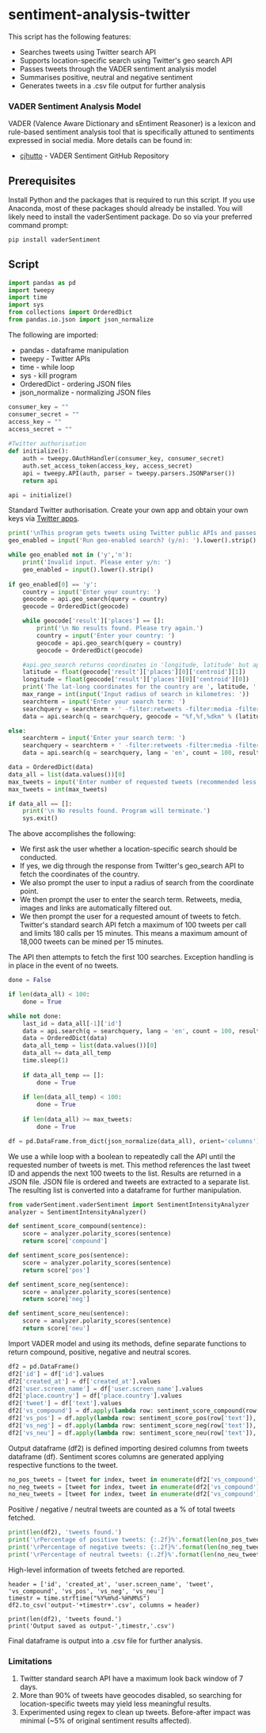 # sentiment-analysis-twitter
This script has the following features:
* Searches tweets using Twitter search API 
* Supports location-specific search using Twitter's geo search API
* Passes tweets through the VADER sentiment analysis model
* Summarises positive, neutral and negative sentiment
* Generates tweets in a .csv file output for further analysis

### VADER Sentiment Analysis Model

VADER (Valence Aware Dictionary and sEntiment Reasoner) is a lexicon and rule-based sentiment analysis tool that is specifically attuned to sentiments expressed in social media. More details can be found in:

* [cjhutto](https://github.com/cjhutto/vaderSentiment) - VADER Sentiment GitHub Repository

## Prerequisites

Install Python and the packages that is required to run this script. If you use Anaconda, most of these packages should already be installed. You will likely need to install the vaderSentiment package. Do so via your preferred command prompt: 

```python
pip install vaderSentiment
```

## Script

```python
import pandas as pd
import tweepy
import time
import sys
from collections import OrderedDict
from pandas.io.json import json_normalize
```
The following are imported:  
* pandas - dataframe manipulation
* tweepy - Twitter APIs
* time - while loop
* sys - kill program
* OrderedDict - ordering JSON files
* json_normalize - normalizing JSON files
```python
consumer_key = ""
consumer_secret = ""
access_key = ""
access_secret = ""
    
#Twitter authorisation
def initialize():
    auth = tweepy.OAuthHandler(consumer_key, consumer_secret)
    auth.set_access_token(access_key, access_secret)
    api = tweepy.API(auth, parser = tweepy.parsers.JSONParser())
    return api

api = initialize()
```
Standard Twitter authorisation. Create your own app and obtain your own keys via [Twitter apps](https://developer.twitter.com/en/apps).
```python
print('\nThis program gets tweets using Twitter public APIs and passes them through the VADER sentiment analysis model - a model geared towards social media sentiment analysis. Results are generated in a .csv file output for further analysis.')    
geo_enabled = input('Run geo-enabled search? (y/n): ').lower().strip()

while geo_enabled not in ('y','n'):
    print('Invalid input. Please enter y/n: ')
    geo_enabled = input().lower().strip()
     
if geo_enabled[0] == 'y':
    country = input('Enter your country: ')
    geocode = api.geo_search(query = country)
    geocode = OrderedDict(geocode)

    while geocode['result']['places'] == []:
        print('\n No results found. Please try again.')
        country = input('Enter your country: ')
        geocode = api.geo_search(query = country)
        geocode = OrderedDict(geocode)

    #api.geo_search returns coordinates in 'longitude, latitude' but api.search geocode parameter is defined by 'LATitude, LONGitude'
    latitude = float(geocode['result']['places'][0]['centroid'][1])
    longitude = float(geocode['result']['places'][0]['centroid'][0])
    print('The lat-long coordinates for the country are ', latitude, ' ', longitude)
    max_range = int(input('Input radius of search in kilometres: '))
    searchterm = input('Enter your search term: ')
    searchquery = searchterm + ' -filter:retweets -filter:media -filter:images -filter:links'
    data = api.search(q = searchquery, geocode = "%f,%f,%dkm" % (latitude, longitude, max_range), lang = 'en', count = 100, result_type = 'mixed')

else:
    searchterm = input('Enter your search term: ')
    searchquery = searchterm + ' -filter:retweets -filter:media -filter:images -filter:links'
    data = api.search(q = searchquery, lang = 'en', count = 100, result_type = 'mixed')

data = OrderedDict(data)
data_all = list(data.values())[0]
max_tweets = input('Enter number of requested tweets (recommended less than 1,000): ')
max_tweets = int(max_tweets)

if data_all == []:
    print('\n No results found. Program will terminate.')
    sys.exit()
```
The above accomplishes the following: 
* We first ask the user whether a location-specific search should be conducted.
* If yes, we dig through the response from Twitter's geo_search API to fetch the coordinates of the country. 
* We also prompt the user to input a radius of search from the coordinate point.
* We then prompt the user to enter the search term. Retweets, media, images and links are automatically filtered out.
* We then prompt the user for a requested amount of tweets to fetch. Twitter's standard search API fetch a maximum of 100 tweets per call and limits 180 calls per 15 minutes. This means a maximum amount of 18,000 tweets can be mined per 15 minutes. 

The API then attempts to fetch the first 100 searches. Exception handling is in place in the event of no tweets.  
```python
done = False

if len(data_all) < 100:
    done = True

while not done:
    last_id = data_all[-1]['id']
    data = api.search(q = searchquery, lang = 'en', count = 100, result_type = 'mixed', max_id = last_id)      
    data = OrderedDict(data)
    data_all_temp = list(data.values())[0]
    data_all += data_all_temp
    time.sleep(1)
    
    if data_all_temp == []:
        done = True
        
    if len(data_all_temp) < 100:
        done = True
        
    if len(data_all) >= max_tweets:
        done = True

df = pd.DataFrame.from_dict(json_normalize(data_all), orient='columns')
```
We use a while loop with a boolean to repeatedly call the API until the requested number of tweets is met. This method references the last tweet ID and appends the next 100 tweets to the list. Results are returned in a JSON file. JSON file is ordered and tweets are extracted to a separate list. The resulting list is converted into a dataframe for further manipulation.
```python
from vaderSentiment.vaderSentiment import SentimentIntensityAnalyzer
analyzer = SentimentIntensityAnalyzer()

def sentiment_score_compound(sentence):
    score = analyzer.polarity_scores(sentence)
    return score['compound']

def sentiment_score_pos(sentence):
    score = analyzer.polarity_scores(sentence)
    return score['pos']

def sentiment_score_neg(sentence):
    score = analyzer.polarity_scores(sentence)
    return score['neg']

def sentiment_score_neu(sentence):
    score = analyzer.polarity_scores(sentence)
    return score['neu']
```
Import VADER model and using its methods, define separate functions to return compound, positive, negative and neutral scores. 
```python
df2 = pd.DataFrame()
df2['id'] = df['id'].values
df2['created_at'] = df['created_at'].values
df2['user.screen_name'] = df['user.screen_name'].values
df2['place.country'] = df['place.country'].values
df2['tweet'] = df['text'].values
df2['vs_compound'] = df.apply(lambda row: sentiment_score_compound(row['text']), axis=1)
df2['vs_pos'] = df.apply(lambda row: sentiment_score_pos(row['text']), axis=1)
df2['vs_neg'] = df.apply(lambda row: sentiment_score_neg(row['text']), axis=1)
df2['vs_neu'] = df.apply(lambda row: sentiment_score_neu(row['text']), axis=1)
```
Output dataframe (df2) is defined importing desired columns from tweets dataframe (df). Sentiment scores columns are generated applying respective functions to the tweet.

```python
no_pos_tweets = [tweet for index, tweet in enumerate(df2['vs_compound']) if df2['vs_compound'][index] > 0]
no_neg_tweets = [tweet for index, tweet in enumerate(df2['vs_compound']) if df2['vs_compound'][index] < 0]
no_neu_tweets = [tweet for index, tweet in enumerate(df2['vs_compound']) if df2['vs_compound'][index] == 0]
```
Positive / negative / neutral tweets are counted as a % of total tweets fetched. 

```python
print(len(df2), 'tweets found.')
print('\rPercentage of positive tweets: {:.2f}%'.format(len(no_pos_tweets)*100/len(df2['vs_compound'])))
print('\rPercentage of negative tweets: {:.2f}%'.format(len(no_neg_tweets)*100/len(df2['vs_compound'])))
print('\rPercentage of neutral tweets: {:.2f}%'.format(len(no_neu_tweets)*100/len(df2['vs_compound'])))
```
High-level information of tweets fetched are reported.

```
header = ['id', 'created_at', 'user.screen_name', 'tweet', 'vs_compound', 'vs_pos', 'vs_neg', 'vs_neu']
timestr = time.strftime("%Y%m%d-%H%M%S")
df2.to_csv('output-'+timestr+'.csv', columns = header)

print(len(df2), 'tweets found.')
print('Output saved as output-',timestr,'.csv')
```
Final dataframe is output into a .csv file for further analysis. 

### Limitations
1. Twitter standard search API have a maximum look back window of 7 days. 
2. More than 90% of tweets have geocodes disabled, so searching for location-specific tweets may yield less meaningful results. 
3. Experimented using regex to clean up tweets. Before-after impact was minimal (~5% of original sentiment results affected).  
